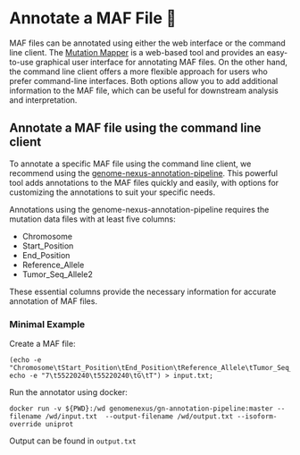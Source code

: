 # Annotate a MAF File 📄

MAF files can be annotated using either the web interface or the command line client. The [Mutation Mapper](https://www.cbioportal.org/mutation_mapper) is a web-based tool and provides an easy-to-use graphical user interface for annotating MAF files. On the other hand, the command line client offers a more flexible approach for users who prefer command-line interfaces. Both options allow you to add additional information to the MAF file, which can be useful for downstream analysis and interpretation.


## Annotate a MAF file using the command line client

To annotate a specific MAF file using the command line client, we recommend using the [genome-nexus-annotation-pipeline](https://github.com/genome-nexus/genome-nexus-annotation-pipeline). This powerful tool adds annotations to the MAF files quickly and easily, with options for customizing the annotations to suit your specific needs.

Annotations using the genome-nexus-annotation-pipeline requires the mutation data files with at least five columns:
- Chromosome
- Start_Position
- End_Position
- Reference_Allele
- Tumor_Seq_Allele2

These essential columns provide the necessary information for accurate annotation of MAF files.

### Minimal Example

Create a MAF file:
```
(echo -e "Chromosome\tStart_Position\tEnd_Position\tReference_Allele\tTumor_Seq_Allele2"; echo -e "7\t55220240\t55220240\tG\tT") > input.txt;
```

Run the annotator using docker:
```
docker run -v ${PWD}:/wd genomenexus/gn-annotation-pipeline:master --filename /wd/input.txt  --output-filename /wd/output.txt --isoform-override uniprot
```

Output can be found in `output.txt`
